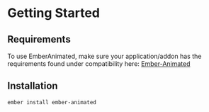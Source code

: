 # Getting Started

## Requirements

To use EmberAnimated, make sure your application/addon has the requirements found under compatibility here: [Ember-Animated](https://github.com/ember-animation/ember-animated#compatibility)

## Installation

```
ember install ember-animated
```
